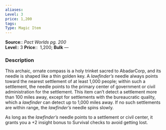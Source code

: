 ```yaml
---
aliases: 
Level: 3
price: 1,200
tags: 
Type: Magic Item
---
```

**Source**:: _Pact Worlds pg. 200_  
**Level**:: 3
**Price**::  1,200; **Bulk** —

### Description

This archaic, ornate compass is a holy trinket sacred to AbadarCorp, and its needle is shaped like a thin golden key. A _lawfinder’s_ needle always points toward the nearest settlement of at least 1,000 people; within such a settlement, the needle points to the primary center of government or civil administration for the settlement. This item can’t detect a settlement more than 100 miles away, except for settlements with the bureaucratic quality, which a _lawfinder_ can detect up to 1,000 miles away. If no such settlements are within range, the _lawfinder’s_ needle spins slowly.  
  
As long as the _lawfinder’s_ needle points to a settlement or civil center, it grants you a +2 insight bonus to Survival checks to avoid getting lost.
